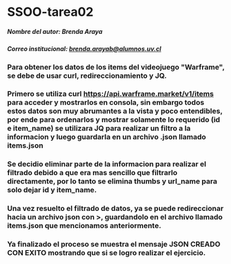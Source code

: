 # SSOO-tarea02
##### Nombre del autor: Brenda Araya
##### Correo institucional: brenda.arayab@alumnos.uv.cl
### Para obtener los datos de los items del videojuego "**Warframe**", se debe de usar curl, redireccionamiento y JQ.
### Primero se utiliza **curl https://api.warframe.market/v1/items** para acceder y mostrarlos en consola, sin embargo todos estos datos son muy abrumantes a la vista y poco entendibles, por ende para ordenarlos y mostrar solamente lo requerido **(id e item_name)** se utilizara JQ para realizar un filtro a la informacion y luego guardarla en un archivo .json llamado **items.json**
### Se decidio eliminar parte de la informacion para realizar el filtrado debido a que era mas sencillo que filtrarlo directamente, por lo tanto se elimina **thumbs** y **url_name** para solo dejar **id **y** item_name**.
### Una vez resuelto el filtrado de datos, ya se puede redireccionar hacia un archivo json con **>**, guardandolo en el archivo llamado items.json que mencionamos anteriormente.
### Ya finalizado el proceso se muestra el mensaje JSON CREADO CON EXITO mostrando que si se logro realizar el ejercicio.
